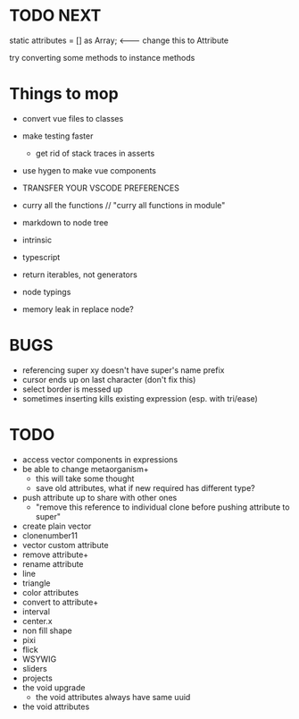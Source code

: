 # TODO NEXT
static attributes = [] as Array<any>; <--- change this to Attribute

try converting some methods to instance methods







# Things to mop

- convert vue files to classes

- make testing faster
  - get rid of stack traces in asserts

- use hygen to make vue components

- TRANSFER YOUR VSCODE PREFERENCES
- curry all the functions // "curry all functions in module"

- markdown to node tree

- intrinsic
- typescript
- return iterables, not generators
- node typings

- memory leak in replace node?


# BUGS
- referencing super xy doesn't have super's name prefix
- cursor ends up on last character (don't fix this)
- select border is messed up
- sometimes inserting kills existing expression (esp. with tri/ease)

# TODO
- access vector components in expressions
- be able to change metaorganism+
  - this will take some thought
  - save old attributes, what if new required has different type?
- push attribute up to share with other ones
  - "remove this reference to individual clone before pushing attribute to super"
- create plain vector
- clonenumber11
- vector custom attribute
- remove attribute+
- rename attribute
- line
- triangle
- color attributes
- convert to attribute+
- interval
- center.x
- non fill shape
- pixi
- flick
- WSYWIG
- sliders
- projects
- the void upgrade
  - the void attributes always have same uuid
- the void attributes
